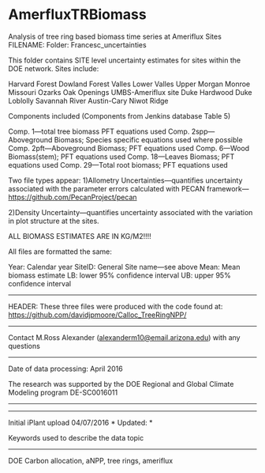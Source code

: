 # AmerfluxTRBiomass
Analysis of tree ring based biomass time series at Ameriflux Sites 
FILENAME: Folder: Francesc_uncertainties


     
This folder contains SITE level uncertainty estimates for sites within the DOE network.
Sites include:

Harvard Forest
Dowland Forest
Valles Lower
Valles Upper
Morgan Monroe
Missouri Ozarks
Oak Openings
UMBS-Ameriflux site
Duke Hardwood
Duke Loblolly
Savannah River
Austin-Cary
Niwot Ridge


Components included (Components from Jenkins database Table 5)

Comp. 1—total tree biomass PFT equations used
Comp. 2spp—Aboveground Biomass; Species specific equations used where possible
Comp. 2pft—Aboveground Biomass; PFT equations used
Comp. 6—Wood Biomass(stem); PFT equations used
Comp. 18—Leaves Biomass; PFT equations used
Comp. 29—Total root biomass; PFT equations used



Two file types appear:
1)Allometry Uncertainties—quantifies uncertainty associated with the parameter errors calculated with PECAN framework—https://github.com/PecanProject/pecan


2)Density Uncertainty—quantifies uncertainty associated with the variation in plot structure at the sites.

ALL BIOMASS ESTIMATES ARE IN KG/M2!!!!

All files are formatted the same:

Year: Calendar year
SiteID: General Site name—see above
Mean: Mean biomass estimate
LB: lower 95% confidence interval
UB: upper 95% confidence interval




********
HEADER: These three files were produced with the code found at: https://github.com/davidjpmoore/Calloc_TreeRingNPP/


********
Contact M.Ross Alexander (alexanderm10@email.arizona.edu) with any questions

********
Date of data processing: April 2016


The research was supported by the DOE Regional and Global Climate Modeling program DE-SC0016011
******



******
Initial iPlant upload 04/07/2016
*
Updated: 
*

Keywords used to describe the data topic
********
DOE Carbon allocation, aNPP, tree rings, ameriflux 

